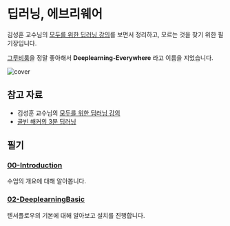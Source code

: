 # 딥러닝, 에브리웨어
김성훈 교수님의 [모두를 위한 딥러닝 강의](https://hunkim.github.io/ml/)를 보면서 정리하고, 모르는 것을 찾기 위한 필기장입니다.

[그루비룸](https://www.youtube.com/watch?v=vK76jgZk70k)을 정말 좋아해서 **Deeplearning-Everywhere** 라고 이름을 지었습니다.

![cover](./image/MainImage.png)

## 참고 자료
- 김성훈 교수님의 [모두를 위한 딥러닝 강의](https://hunkim.github.io/ml/)
- [골빈 해커의 3분 딥러닝](https://github.com/golbin/TensorFlow-Tutorials)

## 필기
### [00-Introduction](00-Introduction/Introduction.md)
수업의 개요에 대해 알아봅니다.

### [02-DeeplearningBasic](02-DeeplearningBasic/Tensorflow-Basic.md)
텐서플로우의 기본에 대해 알아보고 설치를 진행합니다.